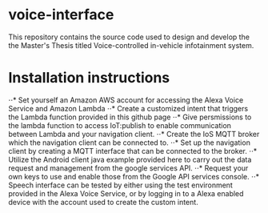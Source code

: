 # voice-interface

This repository contains the source code used to design and develop the the Master's Thesis titled Voice-controlled in-vehicle infotainment system.

# Installation instructions

⋅⋅* Set yourself an Amazon AWS account for accessing the Alexa Voice Service and Amazon Lambda
⋅⋅* Create a customized intent that triggers the Lambda function provided in this github page
⋅⋅* Give persmissions to the lambda function to access IoT:publish to enable communication between Lambda and your navigation client.
⋅⋅* Create the IoS MQTT broker which the navigation client can be connected  to.
⋅⋅* Set up the navigation client by creating a MQTT interface that can be connected to the broker.
⋅⋅* Utilize the Android client java example provided here to carry out the data request and management from the google services API. 
⋅⋅* Request your own keys to use and enable those from the Google API services console.
⋅⋅* Speech interface can be tested by either using the test environment provided in the Alexa Voice Service, or by logging in to a Alexa enabled device with the account used to create the custom intent.
